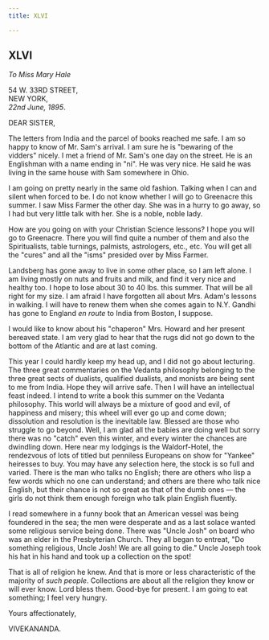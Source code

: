 ```yaml
---
title: XLVI

---
```





  

  
  
  
  


## XLVI

*To Miss Mary Hale*

54 W. 33RD STREET,  
NEW YORK,  
*22nd June, 1895*.

DEAR SISTER,

The letters from India and the parcel of books reached me safe. I am so
happy to know of Mr. Sam's arrival. I am sure he is "bewaring of the
vidders" nicely. I met a friend of Mr. Sam's one day on the street. He
is an Englishman with a name ending in "ni". He was very nice. He said
he was living in the same house with Sam somewhere in Ohio.

I am going on pretty nearly in the same old fashion. Talking when I can
and silent when forced to be. I do not know whether I will go to
Greenacre this summer. I saw Miss Farmer the other day. She was in a
hurry to go away, so I had but very little talk with her. She is a
noble, noble lady.

How are you going on with your Christian Science lessons? I hope you
will go to Greenacre. There you will find quite a number of them and
also the Spiritualists, table turnings, palmists, astrologers, etc.,
etc. You will get all the "cures" and all the "isms" presided over by
Miss Farmer.

Landsberg has gone away to live in some other place, so I am left alone.
I am living mostly on nuts and fruits and milk, and find it very nice
and healthy too. I hope to lose about 30 to 40 lbs. this summer. That
will be all right for my size. I am afraid I have forgotten all about
Mrs. Adam's lessons in walking. I will have to renew them when she comes
again to N.Y. Gandhi has gone to England *en route* to India from
Boston, I suppose.

I would like to know about his "chaperon" Mrs. Howard and her present
bereaved state. I am very glad to hear that the rugs did not go down to
the bottom of the Atlantic and are at last coming.

This year I could hardly keep my head up, and I did not go about
lecturing. The three great commentaries on the Vedanta philosophy
belonging to the three great sects of dualists, qualified dualists, and
monists are being sent to me from India. Hope they will arrive safe.
Then I will have an intellectual feast indeed. I intend to write a book
this summer on the Vedanta philosophy. This world will always be a
mixture of good and evil, of happiness and misery; this wheel will ever
go up and come down; dissolution and resolution is the inevitable law.
Blessed are those who struggle to go beyond. Well, I am glad all the
babies are doing well but sorry there was no "catch" even this winter,
and every winter the chances are dwindling down. Here near my lodgings
is the Waldorf-Hotel, the rendezvous of lots of titled but penniless
Europeans on show for "Yankee" heiresses to buy. You may have any
selection here, the stock is so full and varied. There is the man who
talks no English; there are others who lisp a few words which no one can
understand; and others are there who talk nice English, but their chance
is not so great as that of the dumb ones — the girls do not think them
enough foreign who talk plain English fluently.

I read somewhere in a funny book that an American vessel was being
foundered in the sea; the men were desperate and as a last solace wanted
some religious service being done. There was "Uncle Josh" on board who
was an elder in the Presbyterian Church. They all began to entreat, "Do
something religious, Uncle Josh! We are all going to die." Uncle Joseph
took his hat in his hand and took up a collection on the spot!

That is all of religion he knew. And that is more or less characteristic
of the majority of *such people*. Collections are about all the religion
they know or will ever know. Lord bless them. Good-bye for present. I am
going to eat something; I feel very hungry. 

Yours affectionately,

VIVEKANANDA.


